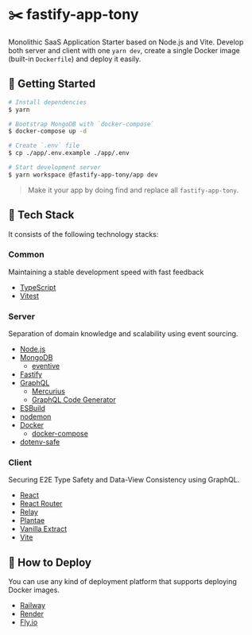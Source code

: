 # ✂️ fastify-app-tony

Monolithic SaaS Application Starter based on Node.js and Vite. Develop both server and client with one `yarn dev`, create a single Docker image (built-in `Dockerfile`) and deploy it easily.

## 💪 Getting Started

```bash
# Install dependencies
$ yarn

# Bootstrap MongoDB with `docker-compose`
$ docker-compose up -d

# Create `.env` file
$ cp ./app/.env.example ./app/.env

# Start development server
$ yarn workspace @fastify-app-tony/app dev
```

> Make it your app by doing find and replace all `fastify-app-tony`.

## 🔨 Tech Stack

It consists of the following technology stacks:

### Common

Maintaining a stable development speed with fast feedback

- [TypeScript](https://www.typescriptlang.org/)
- [Vitest](https://vitest.dev/)

### Server

Separation of domain knowledge and scalability using event sourcing.

- [Node.js](https://nodejs.org/)
- [MongoDB](https://www.mongodb.com/)
  - [eventive](https://github.com/tonyfromundefined/eventive)
- [Fastify](https://fastify.dev/)
- [GraphQL](https://graphql.org/)
  - [Mercurius](https://mercurius.dev/)
  - [GraphQL Code Generator](https://the-guild.dev/graphql/codegen)
- [ESBuild](https://esbuild.github.io/)
- [nodemon](https://nodemon.io/)
- [Docker](https://www.docker.com/)
  - [docker-compose](https://docs.docker.com/compose/)
- [dotenv-safe](https://www.npmjs.com/package/dotenv-safe)

### Client

Securing E2E Type Safety and Data-View Consistency using GraphQL.

- [React](https://react.dev/)
- [React Router](https://reactrouter.com/)
- [Relay](https://relay.dev/)
- [Plantae](https://github.com/daangn/plantae)
- [Vanilla Extract](https://vanilla-extract.style/)
- [Vite](https://vitejs.dev/)

## 🚢 How to Deploy

You can use any kind of deployment platform that supports deploying Docker images.

- [Railway](https://railway.app/)
- [Render](https://render.com/)
- [Fly.io](https://fly.io/)
